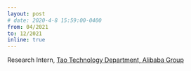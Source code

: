```yaml
---
layout: post
# date: 2020-4-8 15:59:00-0400
from: 04/2021
to: 12/2021
inline: true
---
```


Research Intern, [Tao Technology Department, Alibaba Group](https://tech.taobao.org)
